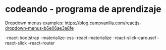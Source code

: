 # codeando - programa de aprendizaje

Dropdown menus examples: https://blog.campvanilla.com/reactjs-dropdown-menus-b6e06ae3a8fe


-react-bootstrap
-materialize-css
-react-materialize
-react-slick-carousel
-react-slick
-react-router
